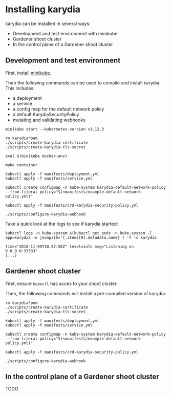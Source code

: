 # Installing karydia

karydia can be installed in several ways:
- Development and test environment with minikube
- Gardener shoot cluster
- In the control plane of a Gardener shoot cluster

## Development and test environment

First, install [minikube](https://kubernetes.io/docs/setup/minikube/).

Then the following commands can be used to compile and install karydia. This includes:
- a deployment
- a service
- a config map for the default network policy
- a default KarydiaSecurityPolicy
- mutating and validating webhooks

```
minikube start --kubernetes-version v1.12.3

rm karydia*pem
./scripts/create-karydia-certificate
./scripts/create-karydia-tls-secret

eval $(minikube docker-env)

make container

kubectl apply -f manifests/deployment.yml
kubectl apply -f manifests/service.yml

kubectl create configmap -n kube-system karydia-default-network-policy --from-literal policy="$(<manifests/example-default-network-policy.yml)"

kubectl apply -f manifests/crd-karydia-security-policy.yml

./scripts/configure-karydia-webhook
```

Take a quick look at the logs to see if karydia started:

```
kubectl logs -n kube-system $(kubectl get pods -n kube-system -l app=karydia -o jsonpath='{.items[0].metadata.name}') -f -c karydia

time="2018-11-09T10:47:50Z" level=info msg="Listening on 0.0.0.0:33333"
[...]
```

## Gardener shoot cluster

First, ensure `kubectl` has acces to your shoot cluster.

Then, the following commands will install a pre-compiled version of karydia:

```
rm karydia*pem
./scripts/create-karydia-certificate
./scripts/create-karydia-tls-secret

kubectl apply -f manifests/deployment.yml
kubectl apply -f manifests/service.yml

kubectl create configmap -n kube-system karydia-default-network-policy --from-literal policy="$(<manifests/example-default-network-policy.yml)"

kubectl apply -f manifests/crd-karydia-security-policy.yml

./scripts/configure-karydia-webhook
```

## In the control plane of a Gardener shoot cluster

TODO
